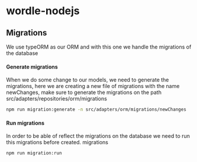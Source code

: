 # wordle-nodejs


## Migrations
We use typeORM as our ORM and with this one we handle the migrations of the database

#### Generate migrations
When we do some change to our models, we need to generate the migrations, here we are creating a new file of migrations with the name newChanges, make sure to generate the migrations on the path src/adapters/repositories/orm/migrations
```bash
npm run migration:generate -n src/adapters/orm/migrations/newChanges
```

#### Run migrations
In order to be able of reflect the migrations on the database we need to run this migrations before created.
migrations
```bash
npm run migration:run
```
